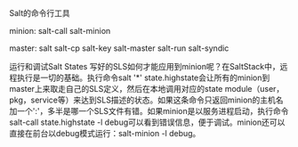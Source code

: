 Salt的命令行工具


minion:
	salt-call
	salt-minion

master:
	salt
	salt-cp
	salt-key
	salt-master
	salt-run
	salt-syndic



运行和调试Salt States
写好的SLS如何才能应用到minion呢？在SaltStack中，远程执行是一切的基础。执行命令salt '*' state.highstate会让所有的minion到master上来取走自己的SLS定义，然后在本地调用对应的state module（user，pkg，service等）来达到SLS描述的状态。如果这条命令只返回minion的主机名加一个':'，多半是哪一个SLS文件有错。如果minion是以服务进程启动，执行命令salt-call state.highstate -l debug可以看到错误信息，便于调试。minion还可以直接在前台以debug模式运行：salt-minion -l debug。
